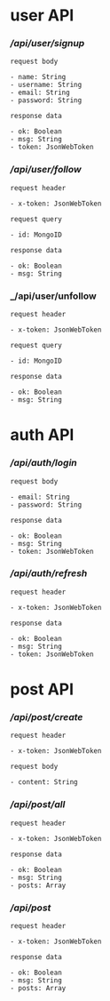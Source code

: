 # user API

### **_/api/user/signup_**

`request body`

```
- name: String
- username: String
- email: String
- password: String
```

`response data`

```
- ok: Boolean
- msg: String
- token: JsonWebToken
```

### **_/api/user/follow_**

`request header`

```
- x-token: JsonWebToken
```

`request query`

```
- id: MongoID
```

`response data`

```
- ok: Boolean
- msg: String
```

### **\_/api/user/unfollow**

`request header`

```
- x-token: JsonWebToken
```

`request query`

```
- id: MongoID
```

`response data`

```
- ok: Boolean
- msg: String
```

# auth API

### **_/api/auth/login_**

`request body`

```
- email: String
- password: String
```

`response data`

```
- ok: Boolean
- msg: String
- token: JsonWebToken
```

### **_/api/auth/refresh_**

`request header`

```
- x-token: JsonWebToken
```

`response data`

```
- ok: Boolean
- msg: String
- token: JsonWebToken
```

# post API

### **_/api/post/create_**

`request header`

```
- x-token: JsonWebToken
```

`request body`

```
- content: String
```

### **_/api/post/all_**

`request header`

```
- x-token: JsonWebToken
```

`response data`

```
- ok: Boolean
- msg: String
- posts: Array
```

### **_/api/post_**

`request header`

```
- x-token: JsonWebToken
```

`response data`

```
- ok: Boolean
- msg: String
- posts: Array
```
